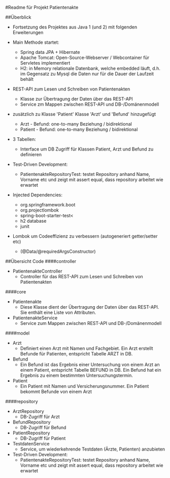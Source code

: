 #Readme für Projekt Patientenakte

##Überblick
* Fortsetzung des Projektes aus Java 1 (und 2) mit folgenden Erweiterungen

* Main Methode startet:
  * Spring data JPA + Hibernate
  * Apache Tomcat: Open-Source-Webserver / Webcontainer für Servletes implementiert
  * H2: in Memory relationale Datenbank, welche embedded läuft, d.h. im Gegensatz zu Mysql die Daten nur für die Dauer der Laufzeit behält


* REST-API zum Lesen und Schreiben von Patientenakten
  * Klasse zur Übertragung der Daten über das REST-API
  * Service zm Mappen zwischen REST-API und DB-/Domänenmodell

* zusätzlich zu Klasse 'Patient' Klasse 'Arzt' und 'Befund' hinzugefügt
  * Arzt - Befund: one-to-many Beziehung / bidirektional
  * Patient - Befund: one-to-many Beziehung / bidirektional
* 3 Tabellen:
  * Interface um DB Zugriff für Klassen Patient, Arzt und Befund zu definieren

* Test-Driven Development:
  * PatientenakteRepositoryTest: testet Repository anhand Name, Vorname etc
    und zeigt mit assert equal, dass repository arbeitet wie erwartet
* Injected Dependencies:
  * org.springframework.boot
  * org.projectlombok
  * spring-boot-starter-test<
  * h2 database
  * junit
* Lombok um Codeeffizienz zu verbessern (autogeneriert getter/setter etc)
  * (@Data/@requiredArgsConstructor)

##Übersicht Code
####controller
+ PatientenakteController
  + Controller für das REST-API zum Lesen und Schreiben von Patientenakten

####core
+ Patientenakte
  +  Diese Klasse dient der Übertragung der Daten über das REST-API. Sie enthält eine Liste von Attributen.
+ PatientenakteService
  +  Service zum Mappen zwischen REST-API und DB-/Domänenmodell


####model

+ Arzt
  + Definiert einen Arzt mit Namen und Fachgebiet. Ein Arzt erstellt Befunde für Patienten, entspricht Tabelle ARZT in DB.
+ Befund
  + Ein Befund ist das Ergebnis einer Untersuchung von einem Arzt an einem Patient, entspricht Tabelle BEFUND in DB.  Ein Befund hat ein Ergebnis zu einem bestimmten Untersuchungstermin.
+ Patient
  +  Ein Patient mit Namen und Versicherungsnummer. Ein Patient bekommt Befunde von einem Arzt

####repository
+ ArztRepository
  + DB-Zugriff für Arzt
+ BefundRepository
  + DB-Zugriff für Befund
+ PatientRepository
  + DB-Zugriff für Patient
+ TestdatenService
  + Service, um wiederkehrende Testdaten (Ärzte, Patienten) anzubieten  
+ Test-Driven Development: 
  + PatientenakteRepositoryTest: testet Repository anhand Name, Vorname etc
    und zeigt mit assert equal, dass repository arbeitet wie erwartet

  


